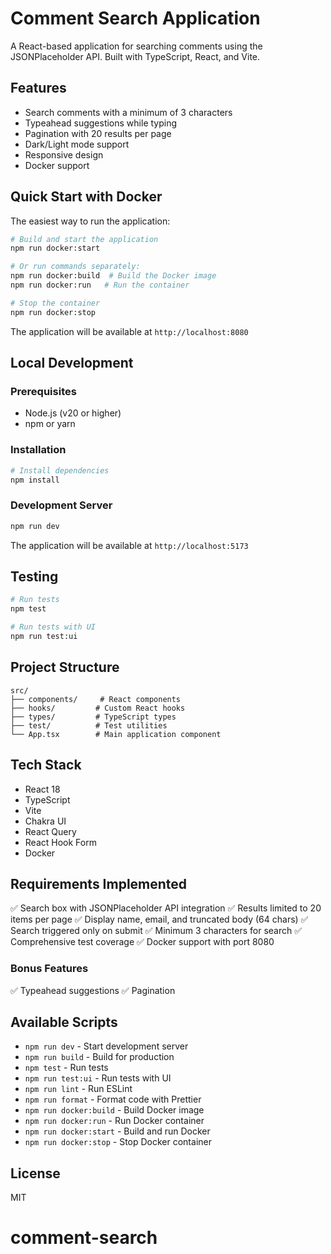 # Comment Search Application

A React-based application for searching comments using the JSONPlaceholder API. Built with TypeScript, React, and Vite.

## Features

- Search comments with a minimum of 3 characters
- Typeahead suggestions while typing
- Pagination with 20 results per page
- Dark/Light mode support
- Responsive design
- Docker support

## Quick Start with Docker

The easiest way to run the application:

```bash
# Build and start the application
npm run docker:start

# Or run commands separately:
npm run docker:build  # Build the Docker image
npm run docker:run   # Run the container

# Stop the container
npm run docker:stop
```

The application will be available at `http://localhost:8080`

## Local Development

### Prerequisites

- Node.js (v20 or higher)
- npm or yarn

### Installation

```bash
# Install dependencies
npm install
```

### Development Server

```bash
npm run dev
```

The application will be available at `http://localhost:5173`

## Testing

```bash
# Run tests
npm test

# Run tests with UI
npm run test:ui
```

## Project Structure

```
src/
├── components/     # React components
├── hooks/         # Custom React hooks
├── types/         # TypeScript types
├── test/          # Test utilities
└── App.tsx        # Main application component
```

## Tech Stack

- React 18
- TypeScript
- Vite
- Chakra UI
- React Query
- React Hook Form
- Docker

## Requirements Implemented

✅ Search box with JSONPlaceholder API integration
✅ Results limited to 20 items per page
✅ Display name, email, and truncated body (64 chars)
✅ Search triggered only on submit
✅ Minimum 3 characters for search
✅ Comprehensive test coverage
✅ Docker support with port 8080

### Bonus Features
✅ Typeahead suggestions
✅ Pagination

## Available Scripts

- `npm run dev` - Start development server
- `npm run build` - Build for production
- `npm test` - Run tests
- `npm run test:ui` - Run tests with UI
- `npm run lint` - Run ESLint
- `npm run format` - Format code with Prettier
- `npm run docker:build` - Build Docker image
- `npm run docker:run` - Run Docker container
- `npm run docker:start` - Build and run Docker
- `npm run docker:stop` - Stop Docker container

## License

MIT
# comment-search

